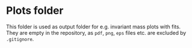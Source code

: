 Plots folder
============

This folder is used as output folder for e.g. invariant mass plots with fits. They are empty in the repository, as `pdf`, `png`, `eps` files etc. are excluded by `.gitignore`.
